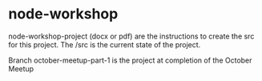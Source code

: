 # node-workshop

node-workshop-project (docx or pdf) are the instructions to create the src for this project. 
The /src is the current state of the project. 

Branch october-meetup-part-1 is the project at completion of the October Meetup

